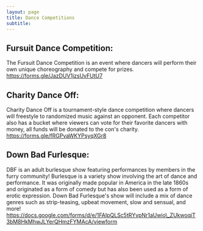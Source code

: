 ```yaml
---
layout: page
title: Dance Competitions
subtitle:
---
```

## Fursuit Dance Competition:&nbsp;

The Fursuit Dance Competition is an event where dancers will perform their own unique choreography and compete for prizes.&nbsp;<br>https://forms.gle/JazDUV1jzsUvFUtU7

## Charity Dance Off:

Charity Dance Off is a tournament-style dance competition where dancers will freestyle to randomized music against an opponent. Each competitor also has a bucket where viewers can vote for their favorite dancers with money, all funds will be donated to the con's charity.<br>https://forms.gle/fRGPvaWKYPsyqXGr8

## Down Bad Furlesque:

DBF is an adult burlesque show featuring performances by members in the furry community! Burlesque is a variety show involving the art of dance and performance. It was originally made popular in America in the late 1860s and originated as a form of comedy but has also been used as a form of erotic expression. Down Bad Furlesque's show will include a mix of dance genres such as strip-teasing, upbeat movement, slow and sensual, and more!<br>https://docs.google.com/forms/d/e/1FAIpQLSc5tRYvpNr1aUwio\_ZUkwoqiT3bM8HkMhwJLYerQHmzFYMAcA/viewform